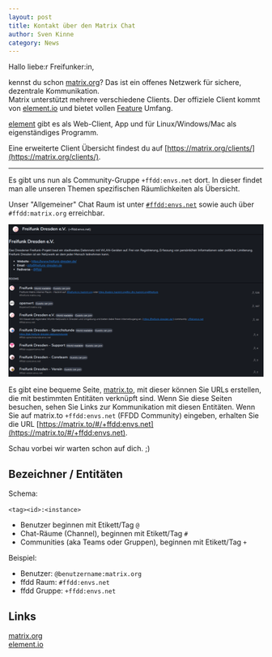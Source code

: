 ```yaml
---
layout: post
title: Kontakt über den Matrix Chat
author: Sven Kinne
category: News
---
```


Hallo liebe:r Freifunker:in,

kennst du schon [matrix.org](https://matrix.org/)? Das ist ein offenes Netzwerk für sichere, dezentrale Kommunikation.<br />
Matrix unterstützt mehrere verschiedene Clients. Der offiziele Client kommt von [element.io](https://element.io/get-started) und bietet vollen [Feature](https://element.io/features) Umfang.

[element](https://element.io/get-started) gibt es als Web-Client, App und für Linux/Windows/Mac als eigenständiges Programm.

Eine erweiterte Client Übersicht findest du auf [https://matrix.org/clients/](https://matrix.org/clients/).

<hr>

Es gibt uns nun als Community-Gruppe `+ffdd:envs.net` dort. In dieser findet man alle unseren Themen spezifischen Räumlichkeiten als Übersicht.

Unser "Allgemeiner" Chat Raum ist unter [`#ffdd:envs.net`](https://matrix.to/#/#ffdd:envs.net) sowie auch über `#ffdd:matrix.org` erreichbar.

![(ffdd_matrix_group.png)](/downloads/ffdd_matrix_group.png)

Es gibt eine bequeme Seite, [matrix.to](https://matrix.to/), mit dieser können Sie URLs erstellen, die mit bestimmten Entitäten verknüpft sind.
Wenn Sie diese Seiten besuchen, sehen Sie Links zur Kommunikation mit diesen Entitäten. Wenn Sie auf matrix.to `+ffdd:envs.net` (FFDD Community) eingeben, erhalten Sie die URL [https://matrix.to/#/+ffdd:envs.net](https://matrix.to/#/+ffdd:envs.net).

Schau vorbei wir warten schon auf dich. ;)

## Bezeichner / Entitäten

Schema:

  `<tag><id>:<instance>`

* Benutzer beginnen mit Etikett/Tag `@`
* Chat-Räume (Channel), beginnen mit Etikett/Tag `#`
* Communities (aka Teams oder Gruppen), beginnen mit Etikett/Tag `+`

Beispiel:

* Benutzer: `@benutzername:matrix.org`
* ffdd Raum: `#ffdd:envs.net`
* ffdd Gruppe: `+ffdd:envs.net`

## Links
[matrix.org](https://matrix.org/)<br />
[element.io](https://element.io/)
